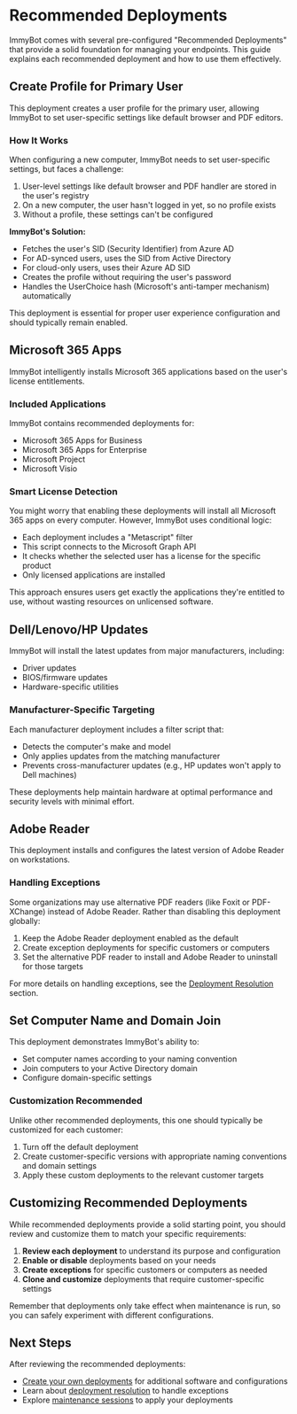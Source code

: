# Recommended Deployments

ImmyBot comes with several pre-configured "Recommended Deployments" that provide a solid foundation for managing your endpoints. This guide explains each recommended deployment and how to use them effectively.

## Create Profile for Primary User

This deployment creates a user profile for the primary user, allowing ImmyBot to set user-specific settings like default browser and PDF editors.

### How It Works

When configuring a new computer, ImmyBot needs to set user-specific settings, but faces a challenge:

1. User-level settings like default browser and PDF handler are stored in the user's registry
2. On a new computer, the user hasn't logged in yet, so no profile exists
3. Without a profile, these settings can't be configured

**ImmyBot's Solution:**
- Fetches the user's SID (Security Identifier) from Azure AD
- For AD-synced users, uses the SID from Active Directory
- For cloud-only users, uses their Azure AD SID
- Creates the profile without requiring the user's password
- Handles the UserChoice hash (Microsoft's anti-tamper mechanism) automatically

This deployment is essential for proper user experience configuration and should typically remain enabled.

## Microsoft 365 Apps

ImmyBot intelligently installs Microsoft 365 applications based on the user's license entitlements.

### Included Applications

ImmyBot contains recommended deployments for:
* Microsoft 365 Apps for Business
* Microsoft 365 Apps for Enterprise
* Microsoft Project
* Microsoft Visio

### Smart License Detection

You might worry that enabling these deployments will install all Microsoft 365 apps on every computer. However, ImmyBot uses conditional logic:

- Each deployment includes a "Metascript" filter
- This script connects to the Microsoft Graph API
- It checks whether the selected user has a license for the specific product
- Only licensed applications are installed

This approach ensures users get exactly the applications they're entitled to use, without wasting resources on unlicensed software.

## Dell/Lenovo/HP Updates

ImmyBot will install the latest updates from major manufacturers, including:
- Driver updates
- BIOS/firmware updates
- Hardware-specific utilities

### Manufacturer-Specific Targeting

Each manufacturer deployment includes a filter script that:
- Detects the computer's make and model
- Only applies updates from the matching manufacturer
- Prevents cross-manufacturer updates (e.g., HP updates won't apply to Dell machines)

These deployments help maintain hardware at optimal performance and security levels with minimal effort.

## Adobe Reader

This deployment installs and configures the latest version of Adobe Reader on workstations.

### Handling Exceptions

Some organizations may use alternative PDF readers (like Foxit or PDF-XChange) instead of Adobe Reader. Rather than disabling this deployment globally:

1. Keep the Adobe Reader deployment enabled as the default
2. Create exception deployments for specific customers or computers
3. Set the alternative PDF reader to install and Adobe Reader to uninstall for those targets

For more details on handling exceptions, see the [Deployment Resolution](/Documentation/Reference/terminology.md#deployment-resolution) section.

## Set Computer Name and Domain Join

This deployment demonstrates ImmyBot's ability to:
- Set computer names according to your naming convention
- Join computers to your Active Directory domain
- Configure domain-specific settings

### Customization Recommended

Unlike other recommended deployments, this one should typically be customized for each customer:

1. Turn off the default deployment
2. Create customer-specific versions with appropriate naming conventions and domain settings
3. Apply these custom deployments to the relevant customer targets

## Customizing Recommended Deployments

While recommended deployments provide a solid starting point, you should review and customize them to match your specific requirements:

1. **Review each deployment** to understand its purpose and configuration
2. **Enable or disable** deployments based on your needs
3. **Create exceptions** for specific customers or computers as needed
4. **Clone and customize** deployments that require customer-specific settings

Remember that deployments only take effect when maintenance is run, so you can safely experiment with different configurations.

## Next Steps

After reviewing the recommended deployments:

- [Create your own deployments](/Documentation/HowToGuides/creating-managing-deployments.md) for additional software and configurations
- Learn about [deployment resolution](/Documentation/Reference/terminology.md#deployment-resolution) to handle exceptions
- Explore [maintenance sessions](/Documentation/Reference/terminology.md#maintenance-session) to apply your deployments

